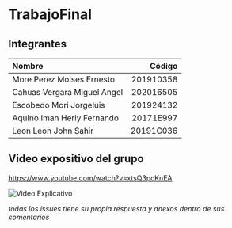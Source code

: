 # TrabajoFinal
## Integrantes
| Nombre     | Código | 
| :---        |    ----:   |       
|  More Perez Moises Ernesto      | 201910358 | 
| Cahuas Vergara Miguel Angel   | 202016505 | 
| Escobedo Mori Jorgeluis| 201924132 |
| Aquino Iman Herly Fernando| 20171E997 |
| Leon Leon John Sahir| 20191C036 |
## Video expositivo del grupo
https://www.youtube.com/watch?v=xtsQ3pcKnEA

![Video Explicativo](link)

*todas los issues tiene su propia respuesta y anexos dentro de sus comentarios*

